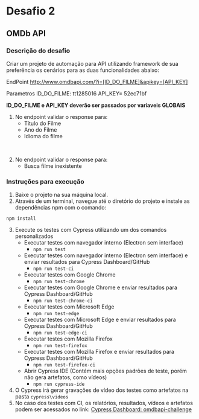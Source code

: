 # Desafio 2
## OMDb API

### Descrição do desafio
Criar um projeto de automação para API utilizando framework de sua preferência os cenários para as duas funcionalidades abaixo:

EndPoint http://www.omdbapi.com/?i=[ID_DO_FILME]&apikey=[API_KEY]

Parametros ID_DO_FILME: tt1285016 API_KEY= 52ec71bf

**ID_DO_FILME e API_KEY deverão ser passados por variaveis GLOBAIS**

1. No endpoint validar o response para:
   - Título do Filme
   - Ano do Filme
   - Idioma do filme

 <br/>

2. No endpoint validar o response para:
   - Busca filme inexistente

### Instruções para execução
1. Baixe o projeto na sua máquina local.
2. Através de um terminal, navegue até o diretório do projeto e instale as dependências npm com o comando:
```
npm install
```
3. Execute os testes com Cypress utilizando um dos comandos personalizados
   - Executar testes com navegador interno (Electron sem interface)
     - ```npm run test```
   - Executar testes com navegador interno (Electron sem interface) e enviar resultados para Cypress Dashboard/GitHub
     - ```npm run test-ci```
   - Executar testes com Google Chrome
     - ```npm run test-chrome```
   - Executar testes com Google Chrome e enviar resultados para Cypress Dashboard/GitHub 
     - ```npm run test-chrome-ci```
   - Executar testes com Microsoft Edge
     - ```npm run test-edge```
   - Executar testes com Microsoft Edge e enviar resultados para Cypress Dashboard/GitHub 
     - ```npm run test-edge-ci```
   - Executar testes com Mozilla Firefox
     - ```npm run test-firefox```
   - Executar testes com Mozilla Firefox e enviar resultados para Cypress Dashboard/GitHub 
     - ```npm run test-firefox-ci```
   - Abrir Cypress IDE (Contém mais opções padrões de teste, porém não gera artefatos, como vídeos)
     - ```npm run cypress-ide```
4. O Cypress irá gerar gravações de vídeo dos testes como artefatos na pasta ```cypress\videos```
5. No caso dos testes com CI, os relatórios, resultados, vídeos e artefatos podem ser acessados no link: [Cypress Dashboard: omdbapi-challenge](https://dashboard.cypress.io/projects/vrqr4u/runs?branches=%5B%5D&committers=%5B%5D&flaky=%5B%5D&page=1&status=%5B%5D&tags=%5B%5D&timeRange=%7B%22startDate%22%3A%221970-01-01%22%2C%22endDate%22%3A%222038-01-19%22%7D)